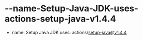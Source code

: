 # --name-Setup-Java-JDK-uses-actions-setup-java-v1.4.4
- name: Setup Java JDK   uses: actions/setup-java@v1.4.4
